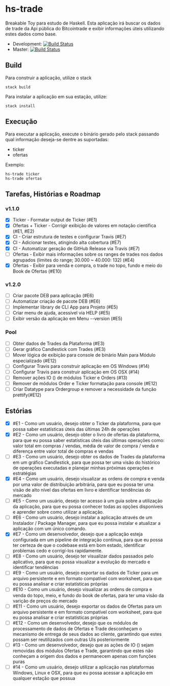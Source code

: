 # hs-trade
Breakable Toy para estudo de Haskell. Esta aplicação irá buscar os dados de trade da Api pública do Bitcointrade e exibir informações úteis utilizando estes dados como base.

- Development: [![Build Status](https://travis-ci.org/Miguel-Fontes/hs-trade.svg?branch=development)](https://travis-ci.org/Miguel-Fontes/hs-trade)
- Master: [![Build Status](https://travis-ci.org/Miguel-Fontes/hs-trade.svg?branch=master)](https://travis-ci.org/Miguel-Fontes/hs-trade)


## Build
Para construir a aplicação, utilize o stack

    stack build

Para instalar a aplicação em sua estação, utilize:

    stack install

## Execução
Para executar a aplicação, execute o binário gerado pelo stack passando qual informação deseja-se dentre as suportadas: 

- ticker
- ofertas

Exemplo:

    hs-trade ticker
    hs-trade ofertas

## Tarefas, Histórias e Roadmap
### v1.1.0
- [x] Ticker - Formatar output de Ticker (#E1)
- [x] Ofertas + Ticker - Corrigir exibição de valores em notação científica (#E1, #E2)
- [x] CI - Criar estrutura de testes e configurar Travis (#E7)
- [x] CI - Adicionar testes, atingindo alta cobertura (#E7)
- [x] CI - Automatizar geração de GitHub Release via Travis (#E7)
- [ ] Ofertas - Exibir mais informações sobre os ranges de trades nos dados agrupados (limites do range; 30.000 ~ 40.000: 132) (#E4)
- [x] Ofertas - Exibir para venda e compra, o trade no topo, fundo e meio do Book de Ofertas (#E10)

### v1.2.0
- [ ] Criar pacote DEB para aplicação (#E6)
- [ ] Automatizar criação de pacote DEB (#E6)
- [ ] Implementar library de CLI App para Projeto (#E5)
- [ ] Criar menu de ajuda, acessível via HELP (#E5)
- [ ] Exibir versão da aplicação em Menu --version (#E5)

### Pool
- [ ] Obter dados de Trades da Plataforma (#E3)
- [ ] Gerar gráfico Candlestick com Trades (#E3)
- [ ] Mover lógica de exibição para console de binário Main para Módulo especializado (#E12)
- [ ] Configurar Travis para construir aplicação em OS Windows (#14)
- [ ] Configurar Travis para construir aplicação em OS OSX (#14)
- [ ] Remover ações IO () de módulos Ticker e Orders (#13)
- [ ] Remover de módulos Order e Ticker formatação para console (#E12)
- [ ] Criar Datatype para Ordergroup e remover a necessidade da função prettify(#E12)

## Estórias
- [x] #E1 - Como um usuário, desejo obter o Ticker da plataforma, para que possa saber estatísticas úteis das últimas 24h de operações
- [x] #E2 - Como um usuário, desejo obter o livro de ofertas da plataforma, para que eu possa saber estatísticas úteis das últimas operações como: valor total em compras / vendas, média de valor de compra / venda e diferença entre valor total de compras e vendas
- [ ] #E3 - Como um usuário, desejo obter os dados de Trades da plataforma em um gráfico Candlestick, para que possa ter uma visão do histórico de operações executadas e planejar minhas próximas operações e estratégias
- [x] #E4 - Como um usuário, desejo visualizar as ordens de compra e venda por uma valor de distribuição arbitrária, para que eu possa ter uma visão de alto nível das ofertas em livro e identificar tendências do mercado
- [ ] #E5 - Como um usuário, desejo ter acesso à um guia sobre a utilização da aplicação, para que eu possa conhecer todas as opções disponíveis e aprender sobre como utilizar a aplicação.
- [ ] #E6 - Como um usuário, desejo instalar a aplicação através de um Instalador / Package Manager, para que eu possa instalar e atualizar a aplicação com um único comando.
- [x] #E7 - Como um desenvolvedor, desejo que a aplicação esteja configurada em um pipeline de integração contínua, para que eu possa ter certeza de que o codebase está em bom estado, identificar problemas cedo e corrigí-los rapidamente.
- [ ] #E8 - Como um usuário, desejo ter visualizar dados passados pelo aplicativo, para que eu possa visualizar a evolução do mercado e identificar tendências
- [ ] #E9 - Como um usuário, desejo exportar os dados de Ticker para um arquivo persistente e em formato compatível com worksheet, para que eu possa analisar e criar estatísticas próprias
- [ ] #E10 - Como um usuário, desejo visualizar as ordens de compra e venda do topo, meio, e fundo do book de ofertas, para ter uma visão da varição de preços do mercado
- [ ] #E11 - Como um usuário, desejo exportar os dados de Ofertas para um arquivo persistente e em formato compatível com worksheet, para que eu possa analisar e criar estatísticas próprias
- [ ] #E12 - Como um desenvolvedor, desejo que os módulos de processamento de dados de Ofertas e Trade desconheçam o mecanismo de entrega de seus dados ao cliente, garantindo que estes possam ser reutilizados com outras UIs posteriormente
- [ ] #13 - Como um desenvolvedor, desejo que as ações de IO () sejam removidas dos módulos Ofertas e Trade, garantindo que estes não conheçam a origem dos dados e permanecem apenas com funções puras
- [ ] #14 - Como um usuário, desejo utilizar a aplicação nas plataformas Windows, Linux e OSX, para que eu possa acessar a aplicação em qualquer estação que possua